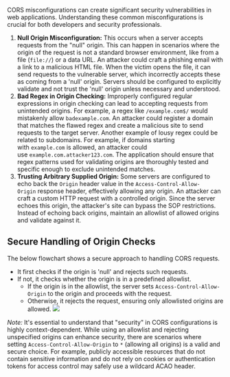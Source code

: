 CORS misconfigurations can create significant security vulnerabilities in web applications. Understanding these common misconfigurations is crucial for both developers and security professionals.

1. **Null Origin Misconfiguration:** This occurs when a server accepts requests from the "null" origin. This can happen in scenarios where the origin of the request is not a standard browser environment, like from a file (`file://`) or a data URL. An attacker could craft a phishing email with a link to a malicious HTML file. When the victim opens the file, it can send requests to the vulnerable server, which incorrectly accepts these as coming from a 'null' origin. Servers should be configured to explicitly validate and not trust the 'null' origin unless necessary and understood.
2. **Bad Regex in Origin Checking:** Improperly configured regular expressions in origin checking can lead to accepting requests from unintended origins. For example, a regex like `/example.com$/` would mistakenly allow `badexample.com`. An attacker could register a domain that matches the flawed regex and create a malicious site to send requests to the target server. Another example of lousy regex could be related to subdomains. For example, if domains starting with `example.com` is allowed, an attacker could use `example.com.attacker123.com`. The application should ensure that regex patterns used for validating origins are thoroughly tested and specific enough to exclude unintended matches.
3. **Trusting Arbitrary Supplied Origin:** Some servers are configured to echo back the `Origin` header value in the `Access-Control-Allow-Origin` response header, effectively allowing any origin. An attacker can craft a custom HTTP request with a controlled origin. Since the server echoes this origin, the attacker's site can bypass the SOP restrictions. Instead of echoing back origins, maintain an allowlist of allowed origins and validate against it.


## Secure Handling of Origin Checks

The below flowchart shows a secure approach to handling CORS requests. 
- It first checks if the origin is 'null' and rejects such requests. 
- If not, it checks whether the origin is in a predefined allowlist. 
	- If the origin is in the allowlist, the server sets `Access-Control-Allow-Origin` to the origin and proceeds with the request.
	- Otherwise, it rejects the request, ensuring only allowlisted origins are allowed. 
	![](Pasted%20image%2020250206085335.png)

*Note:*
	It's essential to understand that "security" in CORS configurations is highly context-dependent. While using an allowlist and rejecting unspecified origins can enhance security, there are scenarios where setting `Access-Control-Allow-Origin` to `*` (allowing all origins) is a valid and secure choice. For example, publicly accessible resources that do not contain sensitive information and do not rely on cookies or authentication tokens for access control may safely use a wildcard ACAO header.